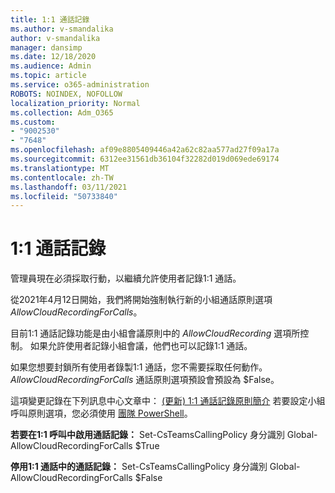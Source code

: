```yaml
---
title: 1:1 通話記錄
ms.author: v-smandalika
author: v-smandalika
manager: dansimp
ms.date: 12/18/2020
ms.audience: Admin
ms.topic: article
ms.service: o365-administration
ROBOTS: NOINDEX, NOFOLLOW
localization_priority: Normal
ms.collection: Adm_O365
ms.custom:
- "9002530"
- "7648"
ms.openlocfilehash: af09e8805409446a42a62c82aa577ad27f09a17a
ms.sourcegitcommit: 6312ee31561db36104f32282d019d069ede69174
ms.translationtype: MT
ms.contentlocale: zh-TW
ms.lasthandoff: 03/11/2021
ms.locfileid: "50733840"
---
```

# <a name="11-call-recording"></a>1:1 通話記錄

管理員現在必須採取行動，以繼續允許使用者記錄1:1 通話。
 
從2021年4月12日開始，我們將開始強制執行新的小組通話原則選項 *AllowCloudRecordingForCalls*。 

目前1:1 通話記錄功能是由小組會議原則中的 *AllowCloudRecording* 選項所控制。 如果允許使用者記錄小組會議，他們也可以記錄1:1 通話。

如果您想要封鎖所有使用者錄製1:1 通話，您不需要採取任何動作。 *AllowCloudRecordingForCalls* 通話原則選項預設會預設為 $False。

這項變更記錄在下列訊息中心文章中： [ (更新) 1:1 通話記錄原則簡介](https://portal.microsoft.com/Adminportal/Home?ref=MessageCenter/:/messages/MC238796) 若要設定小組呼叫原則選項，您必須使用 [團隊 PowerShell](https://docs.microsoft.com/microsoftteams/teams-powershell-install)。

**若要在1:1 呼叫中啟用通話記錄：** Set-CsTeamsCallingPolicy 身分識別 Global-AllowCloudRecordingForCalls $True

**停用1:1 通話中的通話記錄：** Set-CsTeamsCallingPolicy 身分識別 Global-AllowCloudRecordingForCalls $False

